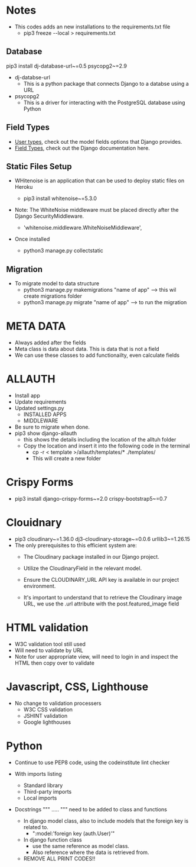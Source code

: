 # Notes

- This codes adds an new installations to the requirements.txt file
    - pip3 freeze --local > requirements.txt

## Database

pip3 install dj-database-url~=0.5 psycopg2~=2.9

- dj-databse-url 
    - This is a python package that connects Django to a databse using a URL
- psycopg2
    - This is a driver for interacting with the PostgreSQL database using Python

## Field Types

- [User types](https://docs.djangoproject.com/en/5.0/ref/contrib/auth/), check out the model fields options that Django provides.
- [Field Types](https://docs.djangoproject.com/en/4.2/ref/models/fields/#model-field-types), check out the Django documentation here.

## Static Files Setup
- WHitenoise is an application that can be used to deploy static files on Heroku
    - pip3 install whitenoise~=5.3.0

- Note: The WhiteNoise middleware must be placed directly after the Django SecurityMiddleware.
    - 'whitenoise.middleware.WhiteNoiseMiddleware',

- Once installed
    - python3 manage.py collectstatic

## Migration
- To migrate model to data structure
    - python3 manage.py makemigrations "name of app" --> this wil create migrations folder
    - python3 manage.py migrate "name of app" --> to run the migration

# META DATA
- Always added after the fields
- Meta class is data about data. This is data that is not a field
- We can use these classes to add functionailty, even calculate fields

# ALLAUTH
- Install app
- Update requirements
- Updated settings.py
    - INSTALLED APPS
    - MIDDLEWARE
- Be sure to migrate when done.
- pip3 show django-allauth
    - this shows the details including the location of the alltuh folder
    - Copy the location and insert it into the following code in the terminal
        - cp -r < template >/allauth/templates/* ./templates/
        - This will create a new folder

# Crispy Forms
- pip3 install django-crispy-forms~=2.0 crispy-bootstrap5~=0.7

# Clouidnary
- pip3 cloudinary~=1.36.0 dj3-cloudinary-storage~=0.0.6 urllib3~=1.26.15
- The only prerequisites to this efficient system are:
    - The Cloudinary package installed in our Django project.
    - Utilize the CloudinaryField in the relevant model.
    - Ensure the CLOUDINARY_URL API key is available in our project environment.

    - It's important to understand that to retrieve the Cloudinary image URL, we use the .url attribute with the post.featured_image field

# HTML validation
- W3C validation tool still used
- Will need to validate by URL
- Note for user appropriate view, will need to login in and inspect the HTML then copy over to validate

# Javascript, CSS, Lighthouse
- No change to validation processers
    - W3C CSS validation
    - JSHINT validation
    - Google lighthouses

# Python
- Continue to use PEP8 code, using the codeinstitute lint checker
- With imports listing
    - Standard library
    - Third-party imports
    - Local imports

- Docstrings """ ..... """ need to be added to class and functions
    - In django model class, also to include models that the foreign key is related to.
        - ":model:'foreign key (auth.User)'"
    - In django function class
        - use the same reference as model class. 
        - Also reference where the data is retrieved from.
    - REMOVE ALL PRINT CODES!!
